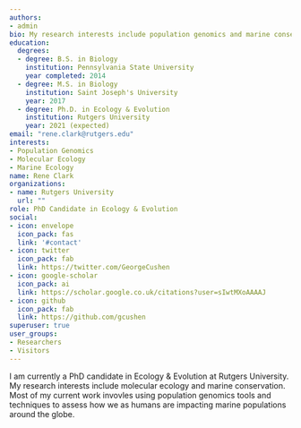 ```yaml
---
authors:
- admin
bio: My research interests include population genomics and marine conservation.
education:
  degrees:
  - degree: B.S. in Biology
    institution: Pennsylvania State University
    year completed: 2014
  - degree: M.S. in Biology
    institution: Saint Joseph's University
    year: 2017
  - degree: Ph.D. in Ecology & Evolution
    institution: Rutgers University
    year: 2021 (expected)
email: "rene.clark@rutgers.edu"
interests:
- Population Genomics
- Molecular Ecology
- Marine Ecology
name: Rene Clark
organizations:
- name: Rutgers University
  url: ""
role: PhD Candidate in Ecology & Evolution
social:
- icon: envelope
  icon_pack: fas
  link: '#contact'
- icon: twitter
  icon_pack: fab
  link: https://twitter.com/GeorgeCushen
- icon: google-scholar
  icon_pack: ai
  link: https://scholar.google.co.uk/citations?user=sIwtMXoAAAAJ
- icon: github
  icon_pack: fab
  link: https://github.com/gcushen
superuser: true
user_groups:
- Researchers
- Visitors
---
```


I am currently a PhD candidate in Ecology & Evolution at Rutgers University. My research interests include molecular ecology and marine conservation. Most of my current work invovles using population genomics tools and techniques to assess how we as humans are impacting marine populations around the globe.

